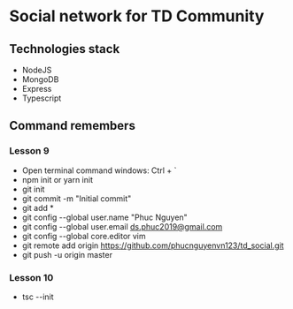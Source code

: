 # Social network for TD Community

## Technologies stack

- NodeJS
- MongoDB
- Express
- Typescript

## Command remembers

### Lesson 9

- Open terminal command windows: Ctrl + `
- npm init or yarn init
- git init
- git commit -m "Initial commit"
- git add \*
- git config --global user.name "Phuc Nguyen"
- git config --global user.email ds.phuc2019@gmail.com
- git config --global core.editor vim
- git remote add origin https://github.com/phucnguyenvn123/td_social.git
- git push -u origin master

### Lesson 10

- tsc --init
